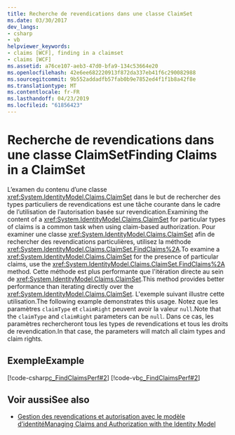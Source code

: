 ```yaml
---
title: Recherche de revendications dans une classe ClaimSet
ms.date: 03/30/2017
dev_langs:
- csharp
- vb
helpviewer_keywords:
- claims [WCF], finding in a claimset
- claims [WCF]
ms.assetid: a76ce107-aeb3-47d0-bfa9-134c53664e20
ms.openlocfilehash: 42e6ee682220913f872da337eb41f6c290082988
ms.sourcegitcommit: 9b552addadfb57fab0b9e7852ed4f1f1b8a42f8e
ms.translationtype: MT
ms.contentlocale: fr-FR
ms.lasthandoff: 04/23/2019
ms.locfileid: "61856423"
---
```

# <a name="finding-claims-in-a-claimset"></a><span data-ttu-id="f8788-102">Recherche de revendications dans une classe ClaimSet</span><span class="sxs-lookup"><span data-stu-id="f8788-102">Finding Claims in a ClaimSet</span></span>
<span data-ttu-id="f8788-103">L’examen du contenu d’une classe <xref:System.IdentityModel.Claims.ClaimSet> dans le but de rechercher des types particuliers de revendications est une tâche courante dans le cadre de l’utilisation de l’autorisation basée sur revendication.</span><span class="sxs-lookup"><span data-stu-id="f8788-103">Examining the content of a <xref:System.IdentityModel.Claims.ClaimSet> for particular types of claims is a common task when using claim-based authorization.</span></span> <span data-ttu-id="f8788-104">Pour examiner une classe <xref:System.IdentityModel.Claims.ClaimSet> afin de rechercher des revendications particulières, utilisez la méthode <xref:System.IdentityModel.Claims.ClaimSet.FindClaims%2A>.</span><span class="sxs-lookup"><span data-stu-id="f8788-104">To examine a <xref:System.IdentityModel.Claims.ClaimSet> for the presence of particular claims, use the <xref:System.IdentityModel.Claims.ClaimSet.FindClaims%2A> method.</span></span> <span data-ttu-id="f8788-105">Cette méthode est plus performante que l'itération directe au sein de <xref:System.IdentityModel.Claims.ClaimSet>.</span><span class="sxs-lookup"><span data-stu-id="f8788-105">This method provides better performance than iterating directly over the <xref:System.IdentityModel.Claims.ClaimSet>.</span></span> <span data-ttu-id="f8788-106">L'exemple suivant illustre cette utilisation.</span><span class="sxs-lookup"><span data-stu-id="f8788-106">The following example demonstrates this usage.</span></span> <span data-ttu-id="f8788-107">Notez que les paramètres `claimType` et `claimRight` peuvent avoir la valeur `null`.</span><span class="sxs-lookup"><span data-stu-id="f8788-107">Note that the `claimType` and `claimRight` parameters can be `null`.</span></span> <span data-ttu-id="f8788-108">Dans ce cas, les paramètres rechercheront tous les types de revendications et tous les droits de revendication.</span><span class="sxs-lookup"><span data-stu-id="f8788-108">In that case, the parameters will match all claim types and claim rights.</span></span>  
  
## <a name="example"></a><span data-ttu-id="f8788-109">Exemple</span><span class="sxs-lookup"><span data-stu-id="f8788-109">Example</span></span>  
 [!code-csharp[c_FindClaimsPerf#2](../../../../samples/snippets/csharp/VS_Snippets_CFX/c_findclaimsperf/cs/c_findclaimsperf.cs#2)]
 [!code-vb[c_FindClaimsPerf#2](../../../../samples/snippets/visualbasic/VS_Snippets_CFX/c_findclaimsperf/vb/c_findclaimsperf.vb#2)]  
  
## <a name="see-also"></a><span data-ttu-id="f8788-110">Voir aussi</span><span class="sxs-lookup"><span data-stu-id="f8788-110">See also</span></span>

- [<span data-ttu-id="f8788-111">Gestion des revendications et autorisation avec le modèle d’identité</span><span class="sxs-lookup"><span data-stu-id="f8788-111">Managing Claims and Authorization with the Identity Model</span></span>](../../../../docs/framework/wcf/feature-details/managing-claims-and-authorization-with-the-identity-model.md)
